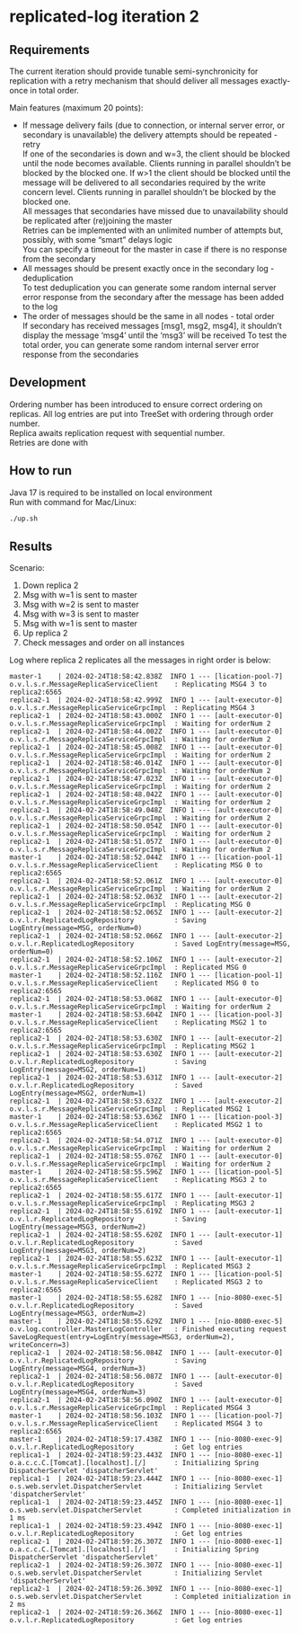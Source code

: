 # replicated-log iteration 2
## Requirements

The current iteration should provide tunable semi-synchronicity for replication with a retry mechanism that should deliver all messages exactly-once in total order. </br>

Main features (maximum 20 points):
* If message delivery fails (due to connection, or internal server error, or secondary is unavailable) the delivery attempts should be repeated - retry </br>
  If one of the secondaries is down and w=3, the client should be blocked until the node becomes available. Clients running in parallel shouldn’t be blocked by the blocked one.
If w>1 the client should be blocked until the message will be delivered to all secondaries required by the write concern level. Clients running in parallel shouldn’t be blocked by the blocked one.</br>
All messages that secondaries have missed due to unavailability should be replicated after (re)joining the master</br>
Retries can be implemented with an unlimited number of attempts but, possibly, with some “smart” delays logic</br>
You can specify a timeout for the master in case if there is no response from the secondary</br>
* All messages should be present exactly once in the secondary log - deduplication </br>
To test deduplication you can generate some random internal server error response from the secondary after the message has been added to the log
* The order of messages should be the same in all nodes - total order </br>
If secondary has received messages [msg1, msg2, msg4], it shouldn’t display the message ‘msg4’ until the ‘msg3’ will be received
To test the total order, you can generate some random internal server error response from the secondaries

## Development
Ordering number has been introduced to ensure correct ordering on replicas. All log entries are put into TreeSet with ordering through order number. </br>
Replica awaits replication request with sequential number. </br>
Retries are done with 
## How to run
Java 17 is required to be installed on local environment </br>
Run with command for Mac/Linux:
```bash
./up.sh
```

## Results
Scenario:
1. Down replica 2
2. Msg with w=1 is sent to master
3. Msg with w=2 is sent to master
4. Msg with w=3 is sent to master
5. Msg with w=1 is sent to master
6. Up replica 2
7. Check messages and order on all instances

Log where replica 2 replicates all the messages in right order is below:
```log
master-1    | 2024-02-24T18:58:42.838Z  INFO 1 --- [lication-pool-7] o.v.l.s.r.MessageReplicaServiceClient    : Replicating MSG4 3 to replica2:6565
replica2-1  | 2024-02-24T18:58:42.999Z  INFO 1 --- [ault-executor-0] o.v.l.s.r.MessageReplicaServiceGrpcImpl  : Replicating MSG4 3
replica2-1  | 2024-02-24T18:58:43.000Z  INFO 1 --- [ault-executor-0] o.v.l.s.r.MessageReplicaServiceGrpcImpl  : Waiting for orderNum 2
replica2-1  | 2024-02-24T18:58:44.002Z  INFO 1 --- [ault-executor-0] o.v.l.s.r.MessageReplicaServiceGrpcImpl  : Waiting for orderNum 2
replica2-1  | 2024-02-24T18:58:45.008Z  INFO 1 --- [ault-executor-0] o.v.l.s.r.MessageReplicaServiceGrpcImpl  : Waiting for orderNum 2
replica2-1  | 2024-02-24T18:58:46.014Z  INFO 1 --- [ault-executor-0] o.v.l.s.r.MessageReplicaServiceGrpcImpl  : Waiting for orderNum 2
replica2-1  | 2024-02-24T18:58:47.023Z  INFO 1 --- [ault-executor-0] o.v.l.s.r.MessageReplicaServiceGrpcImpl  : Waiting for orderNum 2
replica2-1  | 2024-02-24T18:58:48.042Z  INFO 1 --- [ault-executor-0] o.v.l.s.r.MessageReplicaServiceGrpcImpl  : Waiting for orderNum 2
replica2-1  | 2024-02-24T18:58:49.048Z  INFO 1 --- [ault-executor-0] o.v.l.s.r.MessageReplicaServiceGrpcImpl  : Waiting for orderNum 2
replica2-1  | 2024-02-24T18:58:50.054Z  INFO 1 --- [ault-executor-0] o.v.l.s.r.MessageReplicaServiceGrpcImpl  : Waiting for orderNum 2
replica2-1  | 2024-02-24T18:58:51.057Z  INFO 1 --- [ault-executor-0] o.v.l.s.r.MessageReplicaServiceGrpcImpl  : Waiting for orderNum 2
master-1    | 2024-02-24T18:58:52.044Z  INFO 1 --- [lication-pool-1] o.v.l.s.r.MessageReplicaServiceClient    : Replicating MSG 0 to replica2:6565
replica2-1  | 2024-02-24T18:58:52.061Z  INFO 1 --- [ault-executor-0] o.v.l.s.r.MessageReplicaServiceGrpcImpl  : Waiting for orderNum 2
replica2-1  | 2024-02-24T18:58:52.063Z  INFO 1 --- [ault-executor-2] o.v.l.s.r.MessageReplicaServiceGrpcImpl  : Replicating MSG 0
replica2-1  | 2024-02-24T18:58:52.065Z  INFO 1 --- [ault-executor-2] o.v.l.r.ReplicatedLogRepository          : Saving LogEntry(message=MSG, orderNum=0)
replica2-1  | 2024-02-24T18:58:52.066Z  INFO 1 --- [ault-executor-2] o.v.l.r.ReplicatedLogRepository          : Saved LogEntry(message=MSG, orderNum=0)
replica2-1  | 2024-02-24T18:58:52.106Z  INFO 1 --- [ault-executor-2] o.v.l.s.r.MessageReplicaServiceGrpcImpl  : Replicated MSG 0
master-1    | 2024-02-24T18:58:52.116Z  INFO 1 --- [lication-pool-1] o.v.l.s.r.MessageReplicaServiceClient    : Replicated MSG 0 to replica2:6565
replica2-1  | 2024-02-24T18:58:53.068Z  INFO 1 --- [ault-executor-0] o.v.l.s.r.MessageReplicaServiceGrpcImpl  : Waiting for orderNum 2
master-1    | 2024-02-24T18:58:53.604Z  INFO 1 --- [lication-pool-3] o.v.l.s.r.MessageReplicaServiceClient    : Replicating MSG2 1 to replica2:6565
replica2-1  | 2024-02-24T18:58:53.630Z  INFO 1 --- [ault-executor-2] o.v.l.s.r.MessageReplicaServiceGrpcImpl  : Replicating MSG2 1
replica2-1  | 2024-02-24T18:58:53.630Z  INFO 1 --- [ault-executor-2] o.v.l.r.ReplicatedLogRepository          : Saving LogEntry(message=MSG2, orderNum=1)
replica2-1  | 2024-02-24T18:58:53.631Z  INFO 1 --- [ault-executor-2] o.v.l.r.ReplicatedLogRepository          : Saved LogEntry(message=MSG2, orderNum=1)
replica2-1  | 2024-02-24T18:58:53.632Z  INFO 1 --- [ault-executor-2] o.v.l.s.r.MessageReplicaServiceGrpcImpl  : Replicated MSG2 1
master-1    | 2024-02-24T18:58:53.636Z  INFO 1 --- [lication-pool-3] o.v.l.s.r.MessageReplicaServiceClient    : Replicated MSG2 1 to replica2:6565
replica2-1  | 2024-02-24T18:58:54.071Z  INFO 1 --- [ault-executor-0] o.v.l.s.r.MessageReplicaServiceGrpcImpl  : Waiting for orderNum 2
replica2-1  | 2024-02-24T18:58:55.076Z  INFO 1 --- [ault-executor-0] o.v.l.s.r.MessageReplicaServiceGrpcImpl  : Waiting for orderNum 2
master-1    | 2024-02-24T18:58:55.596Z  INFO 1 --- [lication-pool-5] o.v.l.s.r.MessageReplicaServiceClient    : Replicating MSG3 2 to replica2:6565
replica2-1  | 2024-02-24T18:58:55.617Z  INFO 1 --- [ault-executor-1] o.v.l.s.r.MessageReplicaServiceGrpcImpl  : Replicating MSG3 2
replica2-1  | 2024-02-24T18:58:55.619Z  INFO 1 --- [ault-executor-1] o.v.l.r.ReplicatedLogRepository          : Saving LogEntry(message=MSG3, orderNum=2)
replica2-1  | 2024-02-24T18:58:55.620Z  INFO 1 --- [ault-executor-1] o.v.l.r.ReplicatedLogRepository          : Saved LogEntry(message=MSG3, orderNum=2)
replica2-1  | 2024-02-24T18:58:55.623Z  INFO 1 --- [ault-executor-1] o.v.l.s.r.MessageReplicaServiceGrpcImpl  : Replicated MSG3 2
master-1    | 2024-02-24T18:58:55.627Z  INFO 1 --- [lication-pool-5] o.v.l.s.r.MessageReplicaServiceClient    : Replicated MSG3 2 to replica2:6565
master-1    | 2024-02-24T18:58:55.628Z  INFO 1 --- [nio-8080-exec-5] o.v.l.r.ReplicatedLogRepository          : Saved LogEntry(message=MSG3, orderNum=2)
master-1    | 2024-02-24T18:58:55.629Z  INFO 1 --- [nio-8080-exec-5] o.v.log.controller.MasterLogController   : Finished executing request SaveLogRequest(entry=LogEntry(message=MSG3, orderNum=2), writeConcern=3)
replica2-1  | 2024-02-24T18:58:56.084Z  INFO 1 --- [ault-executor-0] o.v.l.r.ReplicatedLogRepository          : Saving LogEntry(message=MSG4, orderNum=3)
replica2-1  | 2024-02-24T18:58:56.087Z  INFO 1 --- [ault-executor-0] o.v.l.r.ReplicatedLogRepository          : Saved LogEntry(message=MSG4, orderNum=3)
replica2-1  | 2024-02-24T18:58:56.090Z  INFO 1 --- [ault-executor-0] o.v.l.s.r.MessageReplicaServiceGrpcImpl  : Replicated MSG4 3
master-1    | 2024-02-24T18:58:56.103Z  INFO 1 --- [lication-pool-7] o.v.l.s.r.MessageReplicaServiceClient    : Replicated MSG4 3 to replica2:6565
master-1    | 2024-02-24T18:59:17.438Z  INFO 1 --- [nio-8080-exec-9] o.v.l.r.ReplicatedLogRepository          : Get log entries
replica1-1  | 2024-02-24T18:59:23.443Z  INFO 1 --- [nio-8080-exec-1] o.a.c.c.C.[Tomcat].[localhost].[/]       : Initializing Spring DispatcherServlet 'dispatcherServlet'
replica1-1  | 2024-02-24T18:59:23.444Z  INFO 1 --- [nio-8080-exec-1] o.s.web.servlet.DispatcherServlet        : Initializing Servlet 'dispatcherServlet'
replica1-1  | 2024-02-24T18:59:23.445Z  INFO 1 --- [nio-8080-exec-1] o.s.web.servlet.DispatcherServlet        : Completed initialization in 1 ms
replica1-1  | 2024-02-24T18:59:23.494Z  INFO 1 --- [nio-8080-exec-1] o.v.l.r.ReplicatedLogRepository          : Get log entries
replica2-1  | 2024-02-24T18:59:26.307Z  INFO 1 --- [nio-8080-exec-1] o.a.c.c.C.[Tomcat].[localhost].[/]       : Initializing Spring DispatcherServlet 'dispatcherServlet'
replica2-1  | 2024-02-24T18:59:26.307Z  INFO 1 --- [nio-8080-exec-1] o.s.web.servlet.DispatcherServlet        : Initializing Servlet 'dispatcherServlet'
replica2-1  | 2024-02-24T18:59:26.309Z  INFO 1 --- [nio-8080-exec-1] o.s.web.servlet.DispatcherServlet        : Completed initialization in 2 ms
replica2-1  | 2024-02-24T18:59:26.366Z  INFO 1 --- [nio-8080-exec-1] o.v.l.r.ReplicatedLogRepository          : Get log entries

```